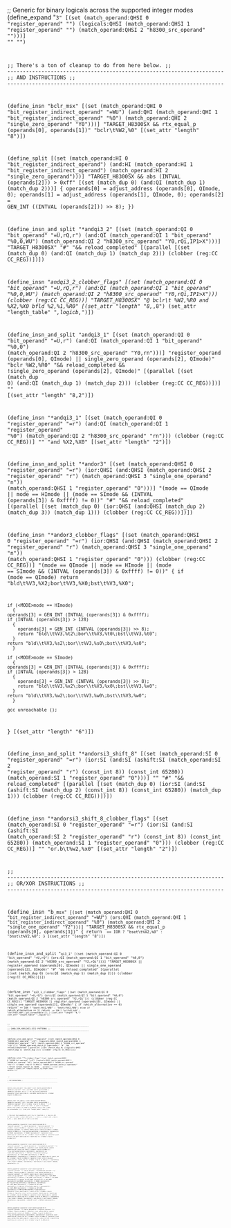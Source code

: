 ;; Generic for binary logicals across the supported integer modes
(define_expand "<code><mode>3"
  [(set (match_operand:QHSI 0 "register_operand" "")
	(logicals:QHSI (match_operand:QHSI 1 "register_operand" "")
		       (match_operand:QHSI 2 "h8300_src_operand" "")))]
  ""
  "")

;; There's a ton of cleanup to do from here below.
;; ----------------------------------------------------------------------
;; AND INSTRUCTIONS
;; ----------------------------------------------------------------------

(define_insn "bclr<mode>_msx"
  [(set (match_operand:QHI 0 "bit_register_indirect_operand" "=WU")
	(and:QHI (match_operand:QHI 1 "bit_register_indirect_operand" "%0")
		 (match_operand:QHI 2 "single_zero_operand" "Y0")))]
  "TARGET_H8300SX && rtx_equal_p (operands[0], operands[1])"
  "bclr\\t%W2,%0"
  [(set_attr "length" "8")])

(define_split
  [(set (match_operand:HI 0 "bit_register_indirect_operand")
	(and:HI (match_operand:HI 1 "bit_register_indirect_operand")
		(match_operand:HI 2 "single_zero_operand")))]
  "TARGET_H8300SX && abs (INTVAL (operands[2])) > 0xff"
  [(set (match_dup 0)
	(and:QI (match_dup 1)
		(match_dup 2)))]
  {
    operands[0] = adjust_address (operands[0], QImode, 0);
    operands[1] = adjust_address (operands[1], QImode, 0);
    operands[2] = GEN_INT ((INTVAL (operands[2])) >> 8);
  })

(define_insn_and_split "*andqi3_2"
  [(set (match_operand:QI 0 "bit_operand" "=U,rQ,r")
	(and:QI (match_operand:QI 1 "bit_operand" "%0,0,WU")
		(match_operand:QI 2 "h8300_src_operand" "Y0,rQi,IP1>X")))]
  "TARGET_H8300SX"
  "#"
  "&& reload_completed"
  [(parallel [(set (match_dup 0) (and:QI (match_dup 1) (match_dup 2)))
	      (clobber (reg:CC CC_REG))])])

(define_insn "*andqi3_2_clobber_flags"
  [(set (match_operand:QI 0 "bit_operand" "=U,rQ,r")
	(and:QI (match_operand:QI 1 "bit_operand" "%0,0,WU")
		(match_operand:QI 2 "h8300_src_operand" "Y0,rQi,IP1>X")))
   (clobber (reg:CC CC_REG))]
  "TARGET_H8300SX"
  "@
   bclr\\t %W2,%R0
   and  %X2,%X0
   bfld %2,%1,%R0"
  [(set_attr "length" "8,*,8")
   (set_attr "length_table" "*,logicb,*")])

(define_insn_and_split "andqi3_1"
  [(set (match_operand:QI 0 "bit_operand" "=U,r")
	(and:QI (match_operand:QI 1 "bit_operand" "%0,0")
		(match_operand:QI 2 "h8300_src_operand" "Y0,rn")))]
  "register_operand (operands[0], QImode)
   || single_zero_operand (operands[2], QImode)"
  "bclr %W2,%R0"
  "&& reload_completed && !single_zero_operand (operands[2], QImode)"
  [(parallel [(set (match_dup 0) (and:QI (match_dup 1) (match_dup 2)))
	      (clobber (reg:CC CC_REG))])]
  ""
  [(set_attr "length" "8,2")])

(define_insn "*andqi3_1<cczn>"
  [(set (match_operand:QI 0 "register_operand" "=r")
	(and:QI (match_operand:QI 1 "register_operand" "%0")
		(match_operand:QI 2 "h8300_src_operand" "rn")))
   (clobber (reg:CC CC_REG))]
  ""
  "and  %X2,%X0"
  [(set_attr "length" "2")])

(define_insn_and_split "*andor<mode>3"
  [(set (match_operand:QHSI 0 "register_operand" "=r")
	(ior:QHSI (and:QHSI (match_operand:QHSI 2 "register_operand" "r")
			    (match_operand:QHSI 3 "single_one_operand" "n"))
		  (match_operand:QHSI 1 "register_operand" "0")))]
  "(<MODE>mode == QImode
    || <MODE>mode == HImode
    || (<MODE>mode == SImode
	&& (INTVAL (operands[3]) & 0xffff) != 0))"
  "#"
  "&& reload_completed"
  [(parallel [(set (match_dup 0) (ior:QHSI (and:QHSI (match_dup 2)
						     (match_dup 3))
					   (match_dup 1)))
	      (clobber (reg:CC CC_REG))])])

(define_insn "*andor<mode>3_clobber_flags"
  [(set (match_operand:QHSI 0 "register_operand" "=r")
	(ior:QHSI (and:QHSI (match_operand:QHSI 2 "register_operand" "r")
			    (match_operand:QHSI 3 "single_one_operand" "n"))
		  (match_operand:QHSI 1 "register_operand" "0")))
   (clobber (reg:CC CC_REG))]
  "(<MODE>mode == QImode
    || <MODE>mode == HImode
    || (<MODE>mode == SImode
	&& (INTVAL (operands[3]) & 0xffff) != 0))"
  {
    if (<MODE>mode == QImode)
      return "bld\\t%V3,%X2\;bor\\t%V3,%X0\;bst\\t%V3,%X0";

    if (<MODE>mode == HImode)
      {
	operands[3] = GEN_INT (INTVAL (operands[3]) & 0xffff);
	if (INTVAL (operands[3]) > 128)
	  {
	    operands[3] = GEN_INT (INTVAL (operands[3]) >> 8);
	    return "bld\\t%V3,%t2\;bor\\t%V3,%t0\;bst\\t%V3,%t0";
	  }
	return "bld\\t%V3,%s2\;bor\\t%V3,%s0\;bst\\t%V3,%s0";
      }

    if (<MODE>mode == SImode)
      {
	operands[3] = GEN_INT (INTVAL (operands[3]) & 0xffff);
	if (INTVAL (operands[3]) > 128)
	  {
	    operands[3] = GEN_INT (INTVAL (operands[3]) >> 8);
	    return "bld\\t%V3,%x2\;bor\\t%V3,%x0\;bst\\t%V3,%x0";
	  }
	return "bld\\t%V3,%w2\;bor\\t%V3,%w0\;bst\\t%V3,%w0";
      }

    gcc_unreachable ();
	
  }
  [(set_attr "length" "6")])

(define_insn_and_split "*andorsi3_shift_8"
  [(set (match_operand:SI 0 "register_operand" "=r")
	(ior:SI (and:SI (ashift:SI (match_operand:SI 2 "register_operand" "r")
				   (const_int 8))
			(const_int 65280))
		(match_operand:SI 1 "register_operand" "0")))]
  ""
  "#"
  "&& reload_completed"
  [(parallel [(set (match_dup 0) (ior:SI (and:SI (ashift:SI (match_dup 2)
							    (const_int 8))
						 (const_int 65280))
					 (match_dup 1)))
	      (clobber (reg:CC CC_REG))])])

(define_insn "*andorsi3_shift_8_clobber_flags"
  [(set (match_operand:SI 0 "register_operand" "=r")
	(ior:SI (and:SI (ashift:SI (match_operand:SI 2 "register_operand" "r")
				   (const_int 8))
			(const_int 65280))
		(match_operand:SI 1 "register_operand" "0")))
   (clobber (reg:CC CC_REG))]
  ""
  "or.b\\t%w2,%x0"
  [(set_attr "length" "2")])

;; ----------------------------------------------------------------------
;; OR/XOR INSTRUCTIONS
;; ----------------------------------------------------------------------

(define_insn "b<code><mode>_msx"
  [(set (match_operand:QHI 0 "bit_register_indirect_operand" "=WU")
	(ors:QHI (match_operand:QHI 1 "bit_register_indirect_operand" "%0")
		 (match_operand:QHI 2 "single_one_operand" "Y2")))]
  "TARGET_H8300SX && rtx_equal_p (operands[0], operands[1])"
  { return <CODE> == IOR ? "bset\\t%V2,%0" : "bnot\\t%V2,%0"; }
  [(set_attr "length" "8")])

(define_insn_and_split "<code>qi3_1"
  [(set (match_operand:QI 0 "bit_operand" "=U,rQ")
	(ors:QI (match_operand:QI 1 "bit_operand" "%0,0")
		(match_operand:QI 2 "h8300_src_operand" "Y2,rQi")))]
  "TARGET_H8300SX || register_operand (operands[0], QImode)
   || single_one_operand (operands[2], QImode)"
  "#"
  "&& reload_completed"
  [(parallel [(set (match_dup 0) (ors:QI (match_dup 1) (match_dup 2)))
	      (clobber (reg:CC CC_REG))])])

(define_insn "<code>qi3_1_clobber_flags"
  [(set (match_operand:QI 0 "bit_operand" "=U,rQ")
	(ors:QI (match_operand:QI 1 "bit_operand" "%0,0")
		(match_operand:QI 2 "h8300_src_operand" "Y2,rQi")))
   (clobber (reg:CC CC_REG))]
  "TARGET_H8300SX || register_operand (operands[0], QImode)
   || single_one_operand (operands[2], QImode)"
  {
    if (which_alternative == 0)
      return <CODE> == IOR ? "bset\\t%V2,%R0" : "bnot\\t%V2,%R0";
    else if (which_alternative == 1)
      return <CODE> == IOR ? "or\\t%X2,%X0" : "xor\\t%X2,%X0";
    gcc_unreachable ();
  }
  [(set_attr "length" "8,*")
   (set_attr "length_table" "*,logicb")])

;; ----------------------------------------------------------------------
;; {AND,IOR,XOR}{HI3,SI3} PATTERNS
;; ----------------------------------------------------------------------

(define_insn_and_split "*logical<mode>3"
  [(set (match_operand:QHSI 0 "h8300_dst_operand" "=rQ")
	(logicals:QHSI
	  (match_operand:QHSI 1 "h8300_dst_operand" "%0")
	  (match_operand:QHSI 2 "h8300_src_operand" "rQi")))]
  "h8300_operands_match_p (operands)"
  "#"
  "&& reload_completed"
  [(parallel [(set (match_dup 0)
		   (logicals:QHSI (match_dup 1) (match_dup 2)))
	      (clobber (reg:CC CC_REG))])])

(define_insn "*<code><mode>3_clobber_flags"
  [(set (match_operand:QHSI 0 "h8300_dst_operand" "=rQ")
	(logicals:QHSI
	  (match_operand:QHSI 1 "h8300_dst_operand" "%0")
	  (match_operand:QHSI 2 "h8300_src_operand" "rQi")))
   (clobber (reg:CC CC_REG))]
  "h8300_operands_match_p (operands)"
  { return output_logical_op (<MODE>mode, <CODE>, operands); }
  [(set (attr "length")
	(symbol_ref "compute_logical_op_length (<MODE>mode, <CODE>, operands)"))])


;; ----------------------------------------------------------------------
;; NOT INSTRUCTIONS
;; ----------------------------------------------------------------------

(define_insn_and_split "one_cmpl<mode>2"
  [(set (match_operand:QHSI 0 "h8300_dst_operand" "=rQ")
	(not:QHSI (match_operand:QHSI 1 "h8300_dst_operand" "0")))]
  ""
  "#"
  "&& reload_completed"
  [(parallel [(set (match_dup 0) (not:QHSI (match_dup 1)))
	      (clobber (reg:CC CC_REG))])])

(define_insn "one_cmpl<mode>2_<cczn>"
  [(set (match_operand:QHSI 0 "h8300_dst_operand" "=rQ")
	(not:QHSI (match_operand:QHSI 1 "h8300_dst_operand" "0")))
   (clobber (reg:CC CC_REG))]
  ""
  {
    if (<MODE>mode == E_QImode)
      return "not	%X0";
    if (<MODE>mode == E_HImode)
      return "not.w	%T0";
    if (<MODE>mode == E_SImode)
      return "not.l	%S0";
    gcc_unreachable ();
  }
  [(set_attr "length_table" "unary")])

;; The next four peephole2's will try to transform
;;
;;   mov.b A,r0l    (or mov.l A,er0)
;;   and.l #CST,er0
;;
;; into
;;
;;   sub.l er0
;;   mov.b A,r0l
;;   and.b #CST,r0l (if CST is not 255)

(define_peephole2
  [(parallel [(set (match_operand:QI 0 "register_operand" "")
		   (match_operand:QI 1 "general_operand" ""))
	      (clobber (reg:CC CC_REG))])
   (parallel [(set (match_operand:SI 2 "register_operand" "")
		   (and:SI (match_dup 2) (const_int 255)))
	      (clobber (reg:CC CC_REG))])]
  "!reg_overlap_mentioned_p (operands[2], operands[1])
   && REGNO (operands[0]) == REGNO (operands[2])"
  [(parallel [(set (match_dup 2) (const_int 0))
	      (clobber (reg:CC CC_REG))])
   (parallel [(set (strict_low_part (match_dup 0)) (match_dup 1))
	      (clobber (reg:CC CC_REG))])])

(define_peephole2
  [(parallel [(set (match_operand:SI 0 "register_operand" "")
		   (match_operand:SI 1 "nonimmediate_operand" ""))
	      (clobber (reg:CC CC_REG))])
   (parallel [(set (match_dup 0)
		   (and:SI (match_dup 0) (const_int 255)))
	      (clobber (reg:CC CC_REG))])]
  "!reg_overlap_mentioned_p (operands[0], operands[1])
   && !(GET_CODE (operands[1]) == MEM && !offsettable_memref_p (operands[1]))
   && !(GET_CODE (operands[1]) == MEM && MEM_VOLATILE_P (operands[1]))"
  [(parallel [(set (match_dup 0) (const_int 0))
	      (clobber (reg:CC CC_REG))])
   (parallel [(set (strict_low_part (match_dup 2)) (match_dup 3))
	      (clobber (reg:CC CC_REG))])]
  {
    operands[2] = gen_lowpart (QImode, operands[0]);
    operands[3] = gen_lowpart (QImode, operands[1]);
  })

(define_peephole2
  [(parallel [(set (match_operand 0 "register_operand" "")
		   (match_operand 1 "nonimmediate_operand" ""))
	      (clobber (reg:CC CC_REG))])
   (parallel [(set (match_operand:SI 2 "register_operand" "")
		   (and:SI (match_dup 2)
			   (match_operand:SI 3 "const_int_qi_operand" "")))
	      (clobber (reg:CC CC_REG))])]
  "(GET_MODE (operands[0]) == QImode
    || GET_MODE (operands[0]) == HImode
    || GET_MODE (operands[0]) == SImode)
   && GET_MODE (operands[0]) == GET_MODE (operands[1])
   && REGNO (operands[0]) == REGNO (operands[2])
   && !reg_overlap_mentioned_p (operands[2], operands[1])
   && !(GET_MODE (operands[1]) != QImode
	&& GET_CODE (operands[1]) == MEM
	&& !offsettable_memref_p (operands[1]))
   && !(GET_MODE (operands[1]) != QImode
	&& GET_CODE (operands[1]) == MEM
	&& MEM_VOLATILE_P (operands[1]))"
  [(parallel [(set (match_dup 2) (const_int 0))
	      (clobber (reg:CC CC_REG))])
   (parallel [(set (strict_low_part (match_dup 4)) (match_dup 5))
	      (clobber (reg:CC CC_REG))])
   (parallel [(set (match_dup 2) (and:SI (match_dup 2) (match_dup 6)))
	      (clobber (reg:CC CC_REG))])]
  {
    operands[4] = gen_lowpart (QImode, operands[0]);
    operands[5] = gen_lowpart (QImode, operands[1]);
    operands[6] = GEN_INT (~0xff | INTVAL (operands[3]));
  })

(define_peephole2
  [(parallel [(set (match_operand:SI 0 "register_operand" "")
		   (match_operand:SI 1 "register_operand" ""))
	      (clobber (reg:CC CC_REG))])
   (parallel [(set (match_dup 0) (and:SI (match_dup 0) (const_int 65280)))
	      (clobber (reg:CC CC_REG))])]
  "!reg_overlap_mentioned_p (operands[0], operands[1])"
  [(parallel [(set (match_dup 0) (const_int 0))
	      (clobber (reg:CC CC_REG))])
   (parallel [(set (zero_extract:SI (match_dup 0) (const_int 8) (const_int 8))
		   (lshiftrt:SI (match_dup 1) (const_int 8)))
	      (clobber (reg:CC CC_REG))])])
